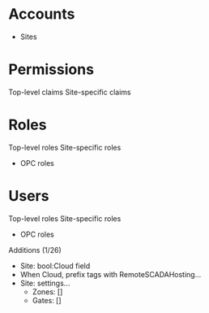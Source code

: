 Accounts
========
+ Sites

Permissions
===========
Top-level claims
Site-specific claims

Roles
=====
Top-level roles
Site-specific roles
  + OPC roles

Users
=====
Top-level roles
Site-specific roles
  + OPC roles


Additions (1/26)
- Site: bool:Cloud field
- When Cloud, prefix tags with RemoteSCADAHosting...
- Site: settings...
    + Zones: []
    + Gates: []
